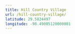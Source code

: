 ```yaml
---
title: Hill Country Village
url: /hill-country-village/
latitude: 29.5824497
longitude: -98.49085120000001
---
```

